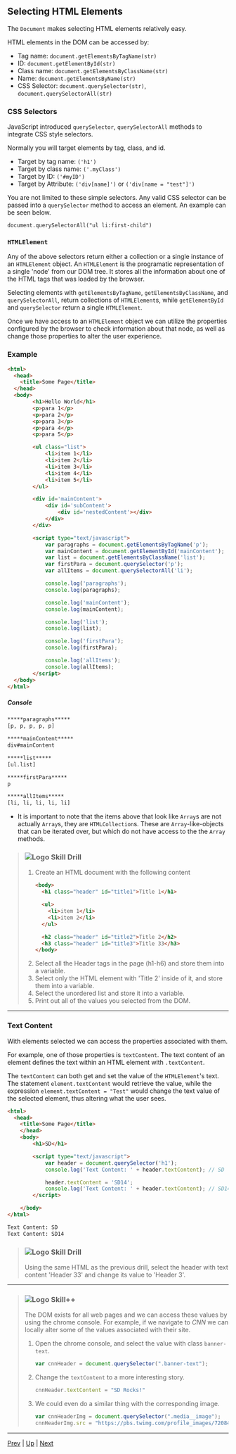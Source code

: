 ## Selecting HTML Elements
The `Document` makes selecting HTML elements relatively easy.

HTML elements in the DOM can be accessed by:
  * Tag name: `document.getElementsByTagName(str)`
  * ID: `document.getElementById(str)`
  * Class name: `document.getElementsByClassName(str)`
  * Name: `document.getElementsByName(str)`
  * CSS Selector: `document.querySelector(str)`, `document.querySelectorAll(str)`

### CSS Selectors
JavaScript introduced `querySelector`, `querySelectorAll` methods to integrate CSS style selectors.

Normally you will target elements by tag, class, and id.
  * Target by tag name: ``('h1')``  
  * Target by class name: ``('.myClass')``  
  * Target by ID: ``('#myID')``  
  * Target by Attribute: ``('div[name]')``  or ``('div[name = "test"]')``  

You are not limited to these simple selectors. Any valid CSS selector can be passed into a `querySelector` method to access an element. An example can be seen below.

``document.querySelectorAll("ul li:first-child")``

### `HTMLElement`
Any of the above selectors return either a collection or a single instance of an `HTMLElement` object. An `HTMLElement` is the programatic representation of a single 'node' from our DOM tree. It stores all the information about one of the HTML tags that was loaded by the browser.

Selecting elements with `getElementsByTagName`, `getElementsByClassName`, and `querySelectorAll`, return collections of `HTMLElement`s, while `getElementById` and `querySelector` return a single `HTMLElement`.

Once we have access to an `HTMLElement` object we can utilize the properties configured by the browser to check information about that node, as well as change those properties to alter the user experience.

### Example
```html  
<html>
  <head>
    <title>Some Page</title>
  </head>
  <body>
        <h1>Hello World</h1>
        <p>para 1</p>
        <p>para 2</p>
        <p>para 3</p>
        <p>para 4</p>
        <p>para 5</p>

        <ul class="list">
            <li>item 1</li>
            <li>item 2</li>
            <li>item 3</li>
            <li>item 4</li>
            <li>item 5</li>
        </ul>

        <div id='mainContent'>
            <div id='subContent'>
                <div id='nestedContent'></div>
            </div>
        </div>

        <script type="text/javascript">
            var paragraphs = document.getElementsByTagName('p');
            var mainContent = document.getElementById('mainContent');
            var list = document.getElementsByClassName('list');
            var firstPara = document.querySelector('p');
            var allItems = document.querySelectorAll('li');

            console.log('paragraphs');
            console.log(paragraphs);

            console.log('mainContent');
            console.log(mainContent);

            console.log('list');
            console.log(list);

            console.log('firstPara');
            console.log(firstPara);

            console.log('allItems');
            console.log(allItems);
        </script>
  </body>
</html>
```
##### Console
```bash
*****paragraphs*****
[p, p, p, p, p]

*****mainContent*****
div#mainContent

*****list*****
[ul.list]

*****firstPara*****
p

*****allItems*****
[li, li, li, li, li]
```

* It is important to note that the items above that look like `Array`s are not actually `Array`s, they are `HTMLCollection`s. These are `Array`-like-objects that can be iterated over, but which do not have access to the the `Array` methods.

> ### ![Logo](http://skilldistillery.com/downloads/sd_logo.jpg) Skill Drill
> 1. Create an HTML document with the following content
>    ```html
>    <body>
>      <h1 class="header" id="title1">Title 1</h1>
>    
>      <ul>
>        <li>item 1</li>
>        <li>item 2</li>
>      </ul>
>    
>      <h2 class="header" id="title2">Title 2</h2>
>      <h3 class="header" id="title3">Title 33</h3>
>    </body>
>    ```
> 1. Select all the Header tags in the page (h1-h6) and store them into a variable.
> 1. Select only the HTML element with 'Title 2' inside of it, and store them into a variable.
> 1. Select the unordered list and store it into a variable.
> 1. Print out all of the values you selected from the DOM.

<hr>

### Text Content
With elements selected we can access the properties associated with them.

For example, one of those properties is `textContent`. The text content of an element defines the text within an HTML element with `.textContent`.

The `textContent` can both get and set the value of the `HTMLElement`'s text. The statement `element.textContent` would retrieve the value, while the expression `element.textContent = "Test"` would change the text value of the selected element, thus altering what the user sees.

```html
<html>
  <head>
    <title>Some Page</title>
    </head>
    <body>
        <h1>SD</h1>

        <script type="text/javascript">
            var header = document.querySelector('h1');
            console.log('Text Content: ' + header.textContent); // SD

            header.textContent = 'SD14';
            console.log('Text Content: ' + header.textContent); // SD14
        </script>

    </body>
</html>
```

```bash
Text Content: SD
Text Content: SD14
```

> ### ![Logo](http://skilldistillery.com/downloads/sd_logo.jpg) Skill Drill
> Using the same HTML as the previous drill, select the header with text content 'Header 33' and change its value to 'Header 3'.

<hr>

> ### ![Logo](http://skilldistillery.com/downloads/sd_logo.jpg) Skill++
> The DOM exists for all web pages and we can access these values by using the chrome console. For example, if we navigate to _CNN_ we can locally alter some of the values associated with their site.
> 1. Open the chrome console, and select the value with class `banner-text`.
>    ```js
>    var cnnHeader = document.querySelector(".banner-text");
>    ```
> 1. Change the `textContent` to a more interesting story.
>    ```js
>    cnnHeader.textContent = "SD Rocks!"
>    ```
> 1. We could even do a similar thing with the corresponding image.
>    ```js
>    var cnnHeaderImg = document.querySelector(".media__image");
>    cnnHeaderImg.src = "https://pbs.twimg.com/profile_images/720847195860127744/K4Ld3JCd_400x400.jpg";
>    ```

<hr>

[Prev](README.md) | [Up](README.md) | [Next](labs.md)


